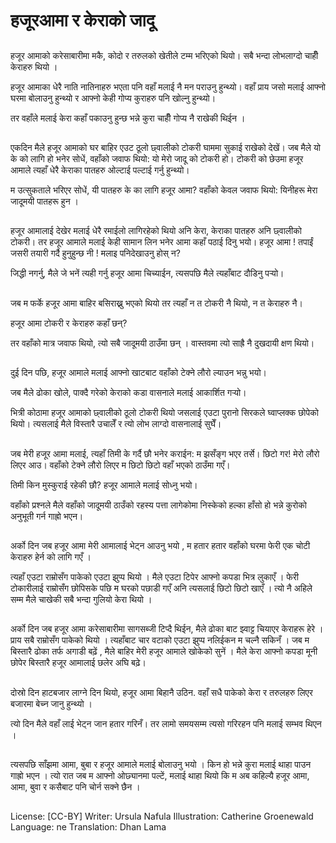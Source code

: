 # हजूरआमा र केराको जादू

##
हजूर आमाको करेसाबारीमा मकै, कोदो र तरुलको खेतीले टम्म भरिएको थियो। सबै भन्दा लोभलाग्दो चाहीँ केराहरु थियो ।

हजूर आमाका धेरै नाति नातिनाहरु भएता पनि वहाँ  मलाई नै मन पराउनु हुन्थ्यो। वहाँ प्राय जसो मलाई आफ्नो घरमा बोलाउनु हुन्थ्यो र आफ्नो केही गोप्य कुराहरु पनि खोल्नु हुन्थ्यो।

तर वहाँले मलाई केरा कहाँ पकाउनु हुन्छ भन्ने कुरा चाहीँ गोप्य नै राखेकी थिईन । 

##
एकदिन मैले हजूर आमाको घर बाहिर एउट ठूलो छ्वालीको टोकरी घाममा सुकाई राखेको देखें। जब मैले यो के को लागि हो भनेर सोधें, वहाँको जवाफ थियो: यो मेरो जादू को टोकरी हो। टोकरी को छेउमा हजूर आमाले त्यहाँ धेरै केराका  पातहरु ओल्टाई पल्टाई गर्नु हुन्थ्यो।

म उत्सुकताले भरिएर सोधें, यी पातहरु के का लागि हजूर आमा? वहाँको केवल जवाफ थियो: यिनीहरू मेरा जादूमयी पातहरू हुन ।

##
हजूर आमालाई देखेर मलाई धेरै रमाईलो लागिरहेको थियो अनि केरा, केराका पातहरु अनि छ्वालीको टोकरी। तर हजूर आमाले मलाई केही सामान लिन भनेर आमा कहाँ पठाई दिनु भयो। हजूर आमा ! तपाईं जसरी तयारी गर्दै हुनुहुन्छ नी ! मलाइ पनिदेखाउनु होस् न?

जिद्धी नगर्नु, मैले जे भनें त्यही गर्नु हजूर आमा चिच्याईन, त्यसपछि मैले त्यहाँबाट दौडिनु पर्‍यो।

##
जब म फर्के हजूर आमा बाहिर बसिराख्नु भएको थियो तर त्यहाँ न त टोकरी नै थियो, न त केराहरु नै।

हजूर आमा टोकरी र केराहरु कहाँ छन्?

तर वहाँको मात्र जवाफ थियो, त्यो सबै जादूमयी ठाउँमा छन् । वास्तवमा त्यो साह्रै नै दुखदायी क्षण थियो।

##
दुई दिन पछि, हजूर आमाले मलाई आफ्नो खाटबाट वहाँको टेक्ने लौरो ल्याउन भन्नु भयो।

जब मैले ढोका खोले, पाक्दै गरेको केराको कडा वासनाले मलाई आकार्शित गर्‍यो।

भित्री कोठामा हजूर आमाको छ्वालीको ठूलो टोकरी थियो जसलाई एउटा पुरानो सिरकले घ्वाप्लक्क छोपेको थियो। त्यसलाई मैले विस्तारै उचालेँ र त्यो लोभ लाग्दो वासनालाई सुघेँ।

##
जब मेरी हजूर आमा मलाई, त्यहाँ तिमी के गर्दै छौ भनेर कराईन: म झसँङ्ग भएर तर्से। छिटो गर! मेरो लौरो लिएर आउ। वहाँको टेक्ने लौरो लिएर म छिटो छिटो वहाँ भएको ठाउँमा गएँ।

तिमी किन मुस्कुराई रहेकी छौ? हजूर आमाले मलाई सोध्नु भयो।

वहाँको प्रश्नले मैले वहाँको जादूमयी ठाउँको रहस्य पत्ता लागेकोमा निस्केको हल्का हाँसो हो भन्ने कुरोको अनुभूती  गर्न गाह्रो भएन।

##
अर्को दिन जब हजूर आमा मेरी आमालाई भेट्न आउनु भयो , म हतार हतार वहाँको घरमा फेरी एक चोटी केराहरु हेर्न को लागि गएँ ।

त्यहाँ एउटा राम्रोसँग पाकेको एउटा झुप्प थियो । मैले एउटा टिपेर आफ्नो कपडा भित्र लुकाएँ । फेरी टोकारीलाई राम्रोसँग छोपिसके पछि म घरको पछाडी गएँ अनि त्यसलाई छिटो छिटो खाएँ । त्यो नै अहिले सम्म मैले चाखेकी  सबै भन्दा गुलियो केरा थियो ।

##
अर्को दिन जब हजूर आमा करेसाबारीमा सागसब्जी टिप्दै थिईन, मैले ढोका बाट झ्वाट्ट चियाएर केराहरू हेरे । प्राय सबै राम्रोसँग पाकेको थियो । त्यहाँबाट चार वटाको एउटा झुप्प नलिईकन म चल्नै सकिनँ । जब म बिस्तारै ढोका तर्फ अगाडी बढ़ें , मैले बाहिर मेरी हजूर आमाले खोकेको सुनें । मैले केरा आफ्नो कपडा मूनी छोपेर बिस्तारै हजूर आमालाई छलेर अघि बढ़े।

##
दोस्रो दिन हाटबजार लाग्ने दिन थियो, हजूर आमा बिहानै उठिन. वहाँ सधै पाकेको केरा र तरुलहरु लिएर बजारमा बेच्न जानु हुन्थ्यो ।

त्यो दिन मैले वहाँ लाई भेट्न जान हतार गरिनँ। तर लामो समयसम्म त्यसो गरिरहन पनि मलाई सम्भव थिएन ।

##
त्यसपछि साँझमा आमा, बुबा र हजूर आमाले मलाई बोलाउनु भयो । किन हो भन्ने कुरा मलाई थाहा पाउन गाह्रो भएन । त्यो रात जब म आफ्नो ओछ्यानमा पल्टें, मलाई थाहा थियो कि म अब कहिल्यै हजूर आमा, आमा, बुवा र कसैबाट पनि चोर्न सक्ने छैन ।

##
License: [CC-BY]
Writer: Ursula Nafula
Illustration: Catherine Groenewald
Language: ne
Translation: Dhan Lama
